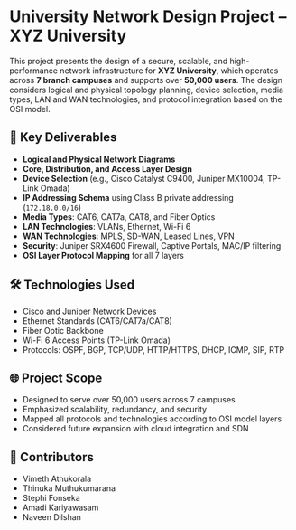 # University Network Design Project – XYZ University

This project presents the design of a secure, scalable, and high-performance network infrastructure for **XYZ University**, which operates across **7 branch campuses** and supports over **50,000 users**. The design considers logical and physical topology planning, device selection, media types, LAN and WAN technologies, and protocol integration based on the OSI model.

## 📌 Key Deliverables

- **Logical and Physical Network Diagrams**
- **Core, Distribution, and Access Layer Design**
- **Device Selection** (e.g., Cisco Catalyst C9400, Juniper MX10004, TP-Link Omada)
- **IP Addressing Schema** using Class B private addressing (`172.18.0.0/16`)
- **Media Types**: CAT6, CAT7a, CAT8, and Fiber Optics
- **LAN Technologies**: VLANs, Ethernet, Wi-Fi 6
- **WAN Technologies**: MPLS, SD-WAN, Leased Lines, VPN
- **Security**: Juniper SRX4600 Firewall, Captive Portals, MAC/IP filtering
- **OSI Layer Protocol Mapping** for all 7 layers

## 🛠️ Technologies Used

- Cisco and Juniper Network Devices
- Ethernet Standards (CAT6/CAT7a/CAT8)
- Fiber Optic Backbone
- Wi-Fi 6 Access Points (TP-Link Omada)
- Protocols: OSPF, BGP, TCP/UDP, HTTP/HTTPS, DHCP, ICMP, SIP, RTP

## 🌐 Project Scope

- Designed to serve over 50,000 users across 7 campuses
- Emphasized scalability, redundancy, and security
- Mapped all protocols and technologies according to OSI model layers
- Considered future expansion with cloud integration and SDN

## 👥 Contributors

- Vimeth Athukorala
- Thinuka Muthukumarana 
- Stephi Fonseka 
- Amadi Kariyawasam 
- Naveen Dilshan 

